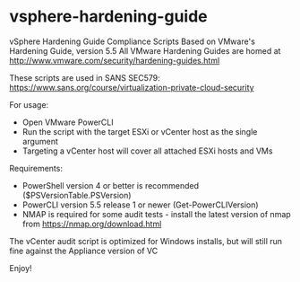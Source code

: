 # vsphere-hardening-guide
vSphere Hardening Guide Compliance Scripts 
Based on VMware's Hardening Guide, version 5.5 
All VMware Hardening Guides are homed at http://www.vmware.com/security/hardening-guides.html 

These scripts are used in SANS SEC579: https://www.sans.org/course/virtualization-private-cloud-security

For usage:
- Open VMware PowerCLI
- Run the script with the target ESXi or vCenter host as the single argument
- Targeting a vCenter host will cover all attached ESXi hosts and VMs

Requirements:
- PowerShell version 4 or better is recommended ($PSVersionTable.PSVersion)
- PowerCLI version 5.5 release 1 or newer (Get-PowerCLIVersion)
- NMAP is required for some audit tests - install the latest version of nmap from https://nmap.org/download.html

The vCenter audit script is optimized for Windows installs, but will still run fine against the Appliance version of VC

Enjoy!
